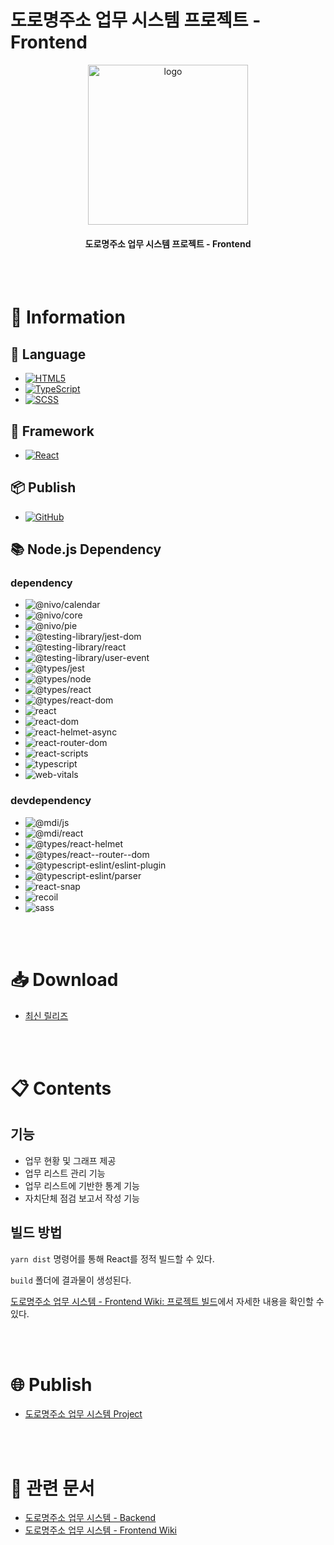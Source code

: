 # 도로명주소 업무 시스템 프로젝트 - Frontend

<p align="center"><img src="https://project.itcode.dev/klid/logo.png" width="256px" alt="logo" /></p>

<h4 align="center">도로명주소 업무 시스템 프로젝트 - Frontend</h4>

<br />
<br />





# 📙 Information





## **💬 Language**

* [![HTML5](http://img.shields.io/badge/HTML5-E34F26?style=flat-square&logo=html5&logoWidth=25&logoColor=FFF)](https://developer.mozilla.org/ko/docs/Web/HTML)
* [![TypeScript](http://img.shields.io/badge/TypeScript-3178C6?style=flat-square&logo=typescript&logoWidth=25&logoColor=FFF)](https://www.typescriptlang.org/)
* [![SCSS](http://img.shields.io/badge/SCSS-CC6699?style=flat-square&logo=sass&logoWidth=25&logoColor=FFF)](https://sass-lang.com/)





## **🧱 Framework**

* [![React](http://img.shields.io/badge/React-333?style=flat-square&logo=react&logoWidth=25&logoColor=61DAFB)](https://ko.reactjs.org/)





## **📦 Publish**

* [![GitHub](http://img.shields.io/badge/GitHub-000?style=flat-square&logo=github&logoWidth=25&logoColor=FFF)](https://github.com/)





## **📚 Node.js Dependency**



### dependency

* ![@nivo/calendar](https://img.shields.io/badge/@nivo/calendar-^0.74.0-green)
* ![@nivo/core](https://img.shields.io/badge/@nivo/core-^0.74.0-green)
* ![@nivo/pie](https://img.shields.io/badge/@nivo/pie-^0.74.0-green)
* ![@testing-library/jest-dom](https://img.shields.io/badge/@testing--library/jest--dom-^5.11.4-green)
* ![@testing-library/react](https://img.shields.io/badge/@testing--library/react-^11.1.0-green)
* ![@testing-library/user-event](https://img.shields.io/badge/@testing--library/user--event-^12.1.10-green)
* ![@types/jest](https://img.shields.io/badge/@types/jest-^26.0.15-green)
* ![@types/node](https://img.shields.io/badge/@types/node-^12.0.0-green)
* ![@types/react](https://img.shields.io/badge/@types/react-^17.0.0-green)
* ![@types/react-dom](https://img.shields.io/badge/@types/react--dom-^17.0.0-green)
* ![react](https://img.shields.io/badge/react-^17.0.2-green)
* ![react-dom](https://img.shields.io/badge/react--dom-^17.0.2-green)
* ![react-helmet-async](https://img.shields.io/badge/react--helmet--async-^1.1.2-green)
* ![react-router-dom](https://img.shields.io/badge/react--router--dom-^5.3.0-green)
* ![react-scripts](https://img.shields.io/badge/react--scripts-4.0.3-green)
* ![typescript](https://img.shields.io/badge/typescript-^4.1.2-green)
* ![web-vitals](https://img.shields.io/badge/web--vitals-^1.0.1-green)



### devdependency

* ![@mdi/js](https://img.shields.io/badge/@mdi/js-^6.4.95-lightgrey)
* ![@mdi/react](https://img.shields.io/badge/@mdi/react-^1.5.0-lightgrey)
* ![@types/react-helmet](https://img.shields.io/badge/@types/react--helmet-^6.1.4-lightgrey)
* ![@types/react--router--dom](https://img.shields.io/badge/@types/react--router--dom-^5.3.2-lightgrey)
* ![@typescript-eslint/eslint-plugin](https://img.shields.io/badge/@typescript--eslint/eslint--plugin-^4.28.2-lightgrey)
* ![@typescript-eslint/parser](https://img.shields.io/badge/@typescript--eslint/parser-^4.28.2-lightgrey)
* ![react-snap](https://img.shields.io/badge/react--snap-^1.23.0-lightgrey)
* ![recoil](https://img.shields.io/badge/recoil-^0.4.1-lightgrey)
* ![sass](https://img.shields.io/badge/sass-^1.43.4-lightgrey)

<br />
<br />










# 📥 Download

* [최신 릴리즈](https://github.com/RWB0104/klid/tags)

<br />
<br />









# 📋 Contents





## 기능 

* 업무 현황 및 그래프 제공
* 업무 리스트 관리 기능
* 업무 리스트에 기반한 통계 기능
* 자치단체 점검 보고서 작성 기능





## 빌드 방법

`yarn dist` 명령어를 통해 React를 정적 빌드할 수 있다.

`build` 폴더에 결과물이 생성된다.

[도로명주소 업무 시스템 - Frontend Wiki: 프로젝트 빌드](https://github.com/RWB0104/klid/wiki/Build)에서 자세한 내용을 확인할 수 있다.

<br />
<br />










# 🌐 Publish

* [도로명주소 업무 시스템 Project](https://project.itcode.dev/klid)

<br />
<br />










# 📄 관련 문서

* [도로명주소 업무 시스템 - Backend](https://github.com/RWB0104/api.itcode.dev-klid)
* [도로명주소 업무 시스템 - Frontend Wiki](https://github.com/RWB0104/klid/wiki)